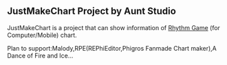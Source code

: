 ## JustMakeChart Project by Aunt Studio

JustMakeChart is a project that can show information of [Rhythm Game](https://en.wikipedia.org/wiki/Rhythm_game) (for Computer/Mobile) chart.

Plan to support:Malody,RPE(REPhiEditor,Phigros Fanmade Chart maker),A Dance of Fire and Ice...


